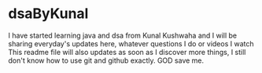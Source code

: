 # dsaByKunal
I have started learning java and dsa from Kunal Kushwaha and I will be sharing everyday's updates here, whatever questions I do or videos I watch
This readme file will also updates as soon as I discover more things, I still don't know how to use git and github exactly. GOD save me.
